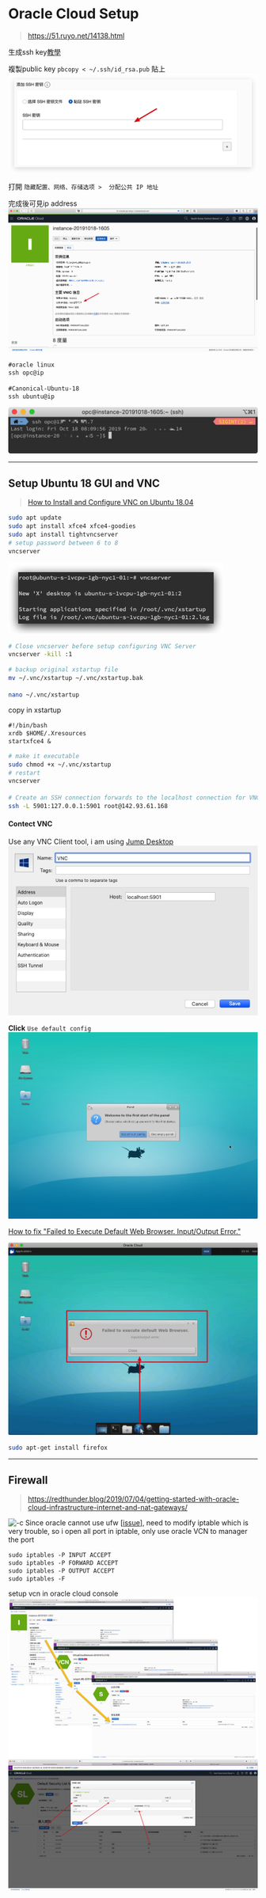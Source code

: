 # Oracle Cloud Setup

> https://51.ruyo.net/14138.html

生成ssh key[教學](https://www.jianshu.com/p/253ca7c2e80c)

複製public key `pbcopy < ~/.ssh/id_rsa.pub`
貼上
![-w857](./media/15713863854133.jpg)

打開 `隐藏配置、网络、存储选项 >  分配公共 IP 地址`


完成後可見ip address
![-w1680](./media/15713865652003.jpg)



```
#oracle linux
ssh opc@ip

#Canonical-Ubuntu-18
ssh ubuntu@ip
```
![-w570](media/15713866629807.jpg)


-------

## Setup Ubuntu 18 GUI and VNC

> [How to Install and Configure VNC on Ubuntu 18.04](https://www.digitalocean.com/community/tutorials/how-to-install-and-configure-vnc-on-ubuntu-18-04)

```bash
sudo apt update
sudo apt install xfce4 xfce4-goodies
sudo apt install tightvncserver
# setup password between 6 to 8 
vncserver
```
![-c](./media/15721803001859.jpg)



```bash
# Close vncserver before setup configuring VNC Server
vncserver -kill :1
```


```bash
# backup original xstartup file
mv ~/.vnc/xstartup ~/.vnc/xstartup.bak

nano ~/.vnc/xstartup
```


copy in xstartup
```
#!/bin/bash
xrdb $HOME/.Xresources
startxfce4 &
```


```bash
# make it executable
sudo chmod +x ~/.vnc/xstartup
# restart
vncserver

# Create an SSH connection forwards to the localhost connection for VNC.
ssh -L 5901:127.0.0.1:5901 root@142.93.61.168
```

#### Contect VNC
Use any VNC Client tool, i am using [Jump Desktop](https://jumpdesktop.com/)
![-c](./media/15721824422708.jpg)

**Click** `Use default config`
![](media/15721824091403.jpg)

[How to fix "Failed to Execute Default Web Browser. Input/Output Error."](https://www.youtube.com/watch?v=PiKqqPZcn3A)

![](./media/15721831094289.jpg)


```bash
sudo apt-get install firefox
```

-------

## Firewall

> https://redthunder.blog/2019/07/04/getting-started-with-oracle-cloud-infrastructure-internet-and-nat-gateways/

![-c](https://solutionsanz.files.wordpress.com/2019/07/070419_0614_gettingstar1.png)
Since oracle cannot use ufw [[issue](https://docs.cloud.oracle.com/iaas/Content/knownissues.htm#ufw)], need to modify iptable which is very trouble, so i open all port in iptable, only use oracle VCN to manager the port
 

```
sudo iptables -P INPUT ACCEPT
sudo iptables -P FORWARD ACCEPT
sudo iptables -P OUTPUT ACCEPT
sudo iptables -F
```

setup vcn in oracle cloud console
![2019-10-31_21-04-59](./media/2019-10-31_21-04-59.png)
![](./media/15725269918622.jpg)
